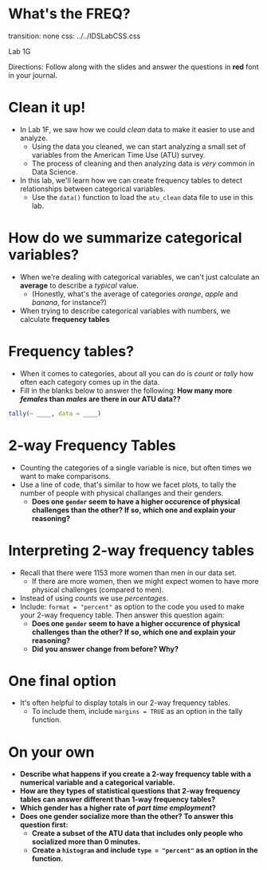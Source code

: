 What's the FREQ?
================
transition: none
css: ../../IDSLabCSS.css

Lab 1G

Directions: Follow along with the slides and answer the questions in **red** font in your journal.




Clean it up!
=========

- In Lab 1F, we saw how we could _clean_ data to make it easier to use and analyze.
    - Using the data you cleaned, we can start analyzing a small set of variables from the American Time Use (ATU) survey.
    - The process of cleaning and then analyzing data is _very_ common in Data Science.
- In this lab, we'll learn how we can create frequency tables to detect relationships between categorical variables.
    - Use the `data()` function to load the `atu_clean` data file to use in this lab.


How do we summarize categorical variables?
=================================

- When we're dealing with categorical variables, we can't just calculate an **average** to describe a _typical_ value.
    - (Honestly, what's the average of categories _orange_, _apple_ and _banana_, for instance?)
- When trying to describe categorical variables with numbers, we calculate **frequency tables**

Frequency tables?
=================

- When it comes to categories, about all you can do is _count_ or _tally_ how often each category comes up in the data.
- Fill in the blanks below to answer the following: **How many more _females_ than _males_ are there in our ATU data??**

```r
tally(~ ____, data = ____)
```

2-way Frequency Tables
======================

- Counting the categories of a single variable is nice, but often times we want to make comparisons.
- Use a line of code, that's similar to how we facet plots, to tally the number of people with physical challanges and their genders.
    - **Does one `gender` seem to have a higher occurence of physical challenges than the other? If so, which one and explain your reasoning?**

Interpreting 2-way frequency tables
===================================

- Recall that  there were 1153 more women than men in our data set.
    - If there are more women, then we might  expect women to have more physical challenges (compared to men).
- Instead of using _counts_ we use _percentages_.
- Include: `format = "percent"` as option to the code you used to make your 2-way frequency table. Then answer this question again: 
    - **Does one `gender` seem to have a higher occurence of physical challenges than the other? If so, which one and explain your reasoning?**
    - **Did you answer change from before? Why?**

One final option
==============

- It's often helpful to display totals in our 2-way frequency tables.
    - To include them, include `margins = TRUE` as an option in the tally function.

On your own
===========

- **Describe what happens if you create a 2-way frequency table with a numerical variable and a categorical variable.**
- **How are they types of statistical questions that 2-way frequency tables can answer different than 1-way frequency tables?**
- **Which gender has a higher rate of _part time employment_?**
- **Does one gender socialize more than the other? To answer this question first:**
    - **Create a subset of the ATU data that includes only people who socialized more than 0 minutes.**
    - **Create a `histogram` and include `type = "percent"` as an option in the function.**
